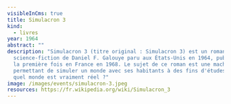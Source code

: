 ```yaml
---
visibleInCms: true
title: Simulacron 3
kind:
  - livres
year: 1964
abstract: ""
description: "Simulacron 3 (titre original : Simulacron 3) est un roman de
  science-fiction de Daniel F. Galouye paru aux États-Unis en 1964, publié pour
  la première fois en France en 1968. Le sujet de ce roman est une machine
  permettant de simuler un monde avec ses habitants à des fins d'études. Mais
  quel monde est vraiment réel ?"
image: /images/events/simulacron-3.jpeg
resources: https://fr.wikipedia.org/wiki/Simulacron_3
---
```

